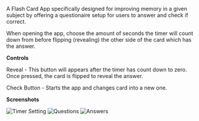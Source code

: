A Flash Card App specifically designed for improving memory in a given subject by offering a questionaire setup for users to answer and check if correct.

When opening the app, choose the amount of seconds the timer will count down from before flipping (revealing) the other side of the card which has the answer.

**Controls**

Reveal - This button will appears after the timer has count down to zero. Once pressed, the card is flipped to reveal the answer.

Check Button - Starts the app and changes card into a new one.

**Screenshots**

![Timer Setting](https://github.com/AIweave/flashy.github.io/assets/121763338/811a124b-fbdf-48f7-9bb9-c96b2398a757)
![Questions](https://github.com/AIweave/flashy.github.io/assets/121763338/6c0174df-0e53-462d-a420-35788a54b582)
![Answers](https://github.com/AIweave/flashy.github.io/assets/121763338/23fea8db-31fb-4dc0-99e5-52294596048a)
